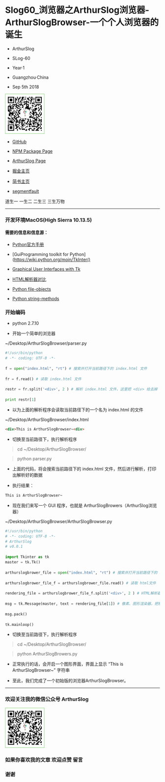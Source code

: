 # Slog60_浏览器之ArthurSlog浏览器-ArthurSlogBrowser-一个个人浏览器的诞生

* ArthurSlog
* SLog-60
* Year·1

* Guangzhou·China
* Sep 5th 2018

![关注微信公众号“ArthurSlog”](https://github.com/BlessedChild/LogofAxu/blob/master/images/icon_128.jpg?raw=true "微信扫描二维码，关注我的公众号")

* [GitHub](https://github.com/BlessedChild/ArthurSlog)

* [NPM Package Page](https://www.npmjs.com/~arthurslog)

* [ArthurSlog Page](http://www.arthurslog.com)

* [掘金主页](https://juejin.im/user/59f2a424f265da432f305c66/posts)

* [简书主页](https://www.jianshu.com/u/b9ebe10f0534)

* [segmentfault](https://segmentfault.com/u/arthurslog/articles)

道生一 一生二 二生三 三生万物

---

### 开发环境MacOS(High Sierra 10.13.5)

#### 需要的信息和信息源：

* [Python官方手册](https://docs.python.org/2/library/index.html)

* [GuiProgramming toolkit for Python](https://wiki.python.org/moin/TkInter()

* [Graphical User Interfaces with Tk](https://docs.python.org/2/library/tk.html)

* [HTML解析器对比](https://zh.wikipedia.org/wiki/HTML%E8%A7%A3%E6%9E%90%E5%99%A8%E5%AF%B9%E6%AF%94)

* [Python file-objects](https://docs.python.org/2/library/stdtypes.html#file-objects)

* [Python string-methods](https://docs.python.org/2/library/stdtypes.html#string-methods)

### 开始编码

* python 2.7.10

* 开始一个简单的浏览器

~/Desktop/ArthurSlogBrowser/parser.py
``` py
#!/usr/bin/python
# -*- coding: UTF-8 -*-

f = open("index.html", "rt") # 搜索并打开当前路径下的 index.html 文件

fr = f.read() # 读取 index.html 文件

restr = fr.split('<div>', 2 ) # 解析 index.html 文件，这里把 <div> 给去掉

print restr[1]
```

* 以为上面的解析程序会读取当前路径下的一个名为 index.html 的文件

~/Desktop/ArthurSlogBrowser/index.html
``` html
<div>This is ArthurSlogBrowser~<div>
```

* 切换至当前路径下，执行解析程序

> cd ~/Desktop/ArthurSlogBrowser/

> python parser.py

* 上面的代码，将会搜索当前路径下的 index.html 文件，然后进行解析，打印出解析好的数据

* 执行结果： 

``` txt
This is ArthurSlogBrowser~
```

* 现在我们来写一个 GUI 程序，也就是 ArthurSlogBrowers（ArthurSlog浏览器）

~/Desktop/ArthurSlogBrowser/ArthurSlogBrowser.py
``` py
#!/usr/bin/python
# -*- coding: UTF-8 -*-
# ArthurSlog
# v0.0.1
 
import Tkinter as tk
master = tk.Tk()

arthurslogbrower_file = open("index.html", "rt") # 搜索并打开当前路径下的 index.html 文件

arthurslogbrower_file_f = arthurslogbrower_file.read() # 读取 html文件

rendering_file = arthurslogbrower_file_f.split('<div>', 2 ) # HTML解析器，解析html文件并分析数据结构, 这里把 <div> 给去掉

msg = tk.Message(master, text = rendering_file[1]) # 像素、图形渲染器，把解析好的数据显示在屏幕上

msg.pack()

tk.mainloop()
```

* 切换至当前路径下，执行解析程序

> cd ~/Desktop/ArthurSlogBrowser/

> python ArthurSlogBrowers.py

* 正常执行的话，会开启一个图形界面，界面上显示 “This is ArthurSlogBrowser~” 字符串

* 至此，我们完成了一个初始版的浏览器ArthurSlogBrowser。

---

### 欢迎关注我的微信公众号 ArthurSlog

![关注微信公众号“ArthurSlog”](https://github.com/BlessedChild/LogofAxu/blob/master/images/icon_128.jpg?raw=true "微信扫描二维码，关注我的公众号")

### 如果你喜欢我的文章 欢迎点赞 留言
### 谢谢
